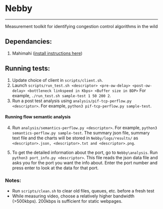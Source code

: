 # Nebby
---
Measurement toolkit for identifying congestion control algorithms in the wild

## Dependancies: 
1. Mahimahi ([install instructions here](http://mahimahi.mit.edu/))

## Running tests:
1. Update choice of client in ```scripts/client.sh```.
2. Launch ```scripts/run_test.sh <descriptor> <pre-ow-delay> <post-ow-delay> <bottleneck linkspeed in Kbps> <Buffer size in BDP>``` For example, ```./run_test.sh sample-test 1 50 200 2```.
3. Run a post test analysis using ```analysis/pif-tcp-perflow.py <descriptor>```. For example, ```python3 pif-tcp-perflow.py sample-test```.

#### Running flow semantic analysis
4. Run ```analysis/semantics-perflow.py <descriptor>```. For example, ```python3 semantics-perflow.py sample-test```.  The summary json file, summary text file and the charts will be stored in ```Nebby/logs/results/``` as ```<descriptor>.json, <descriptor>.txt and <descriptor>.png```. 

5. To get the detailed information about the port, go to ```Nebby\analysis```. Run ```python3 port_info.py <descriptor>```. This file reads the json data file and asks you for the port you want the info about. Enter the port number and press enter to look at the data for that port.

### Notes:
* Run ```scripts/clean.sh``` to clear old files, queues, etc. before a fresh test
* While measuring video, choose a relatively higher bandwidth (>500kbps). 200kbps is sufficient for static webpages.

